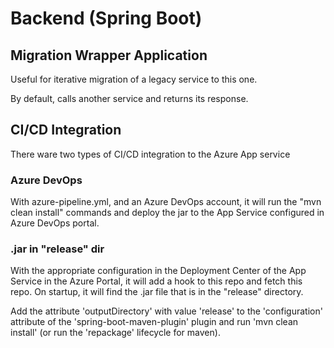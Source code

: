 # Backend (Spring Boot)

## Migration Wrapper Application

Useful for iterative migration of a legacy service to this one. 

By default, calls another service and returns its response. 

## CI/CD Integration

There ware two types of CI/CD integration to the Azure App service

### Azure DevOps

With azure-pipeline.yml, and an Azure DevOps account, it will run the 
"mvn clean install" commands and deploy the jar to the App Service 
configured in Azure DevOps portal.

### .jar in "release" dir

With the appropriate configuration in the Deployment Center of the 
App Service in the Azure Portal, it will add a hook to this repo and 
fetch this repo. On startup, it will find the .jar file that is in the 
"release" directory. 

Add the attribute 'outputDirectory' with value 'release' to the
'configuration' attribute of the 'spring-boot-maven-plugin' plugin and
run 'mvn clean install' (or run the 'repackage' lifecycle for maven).